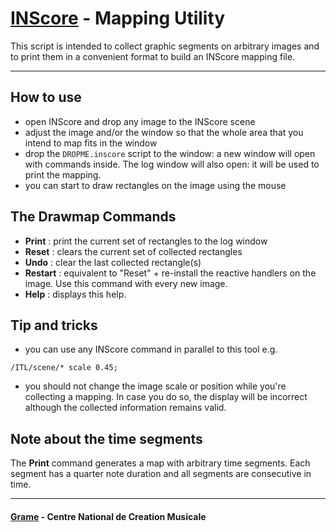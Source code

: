 
[INScore](http://inscore.sf.net) - Mapping Utility
============================

This script is intended to collect graphic segments on arbitrary images and to print them in a convenient format to build an INScore mapping file.

--------------

## How to use

- open INScore and drop any image to the INScore scene
- adjust the image and/or the window so that the whole area that you intend to map fits in the window
- drop the `DROPME.inscore` script to the window: a new window will open with commands inside. The log window will also open: it will be used to print the mapping.
- you can start to draw rectangles on the image using the mouse


## The Drawmap Commands

- **Print** : print the current set of rectangles to the log window
- **Reset** : clears the current set of collected rectangles
- **Undo** : clear the last collected rectangle(s)
- **Restart** : equivalent to "Reset" + re-install the reactive handlers on the image. Use this command with every new image. 
- **Help** : displays this help.


## Tip and tricks

- you can use any INScore command in parallel to this tool e.g.
~~~~~~~~~
/ITL/scene/* scale 0.45;
~~~~~~~~~

- you should not change the image scale or position while you're collecting a mapping. In case you do so, the display will be incorrect although the collected information remains valid.

## Note about the time segments

The **Print** command generates a map with arbitrary time segments. Each segment has a quarter note duration and all segments are consecutive in time.



--------------

#### [Grame](http://www.grame.fr) - Centre National de Creation Musicale
